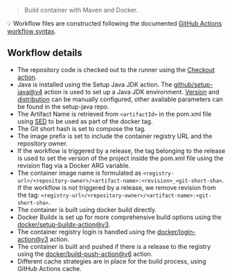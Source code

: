 > Build container with Maven and Docker.

:bulb: Workflow files are constructed following the documented [GitHub Actions workflow syntax][workflowsyntax].

## Workflow details

- The repository code is checked out to the runner using the [Checkout action][checkout].
- Java is installed using the Setup Java JDK action. The [github/setup-java@v4][setupjava] action is used to set up a Java JDK environment. [Version][version] and [distribution][distribution] can be manually configured, other available parameters can be found in the setup-java repo.
- The Artifact Name is retrieved from `<artifactId>` in the pom.xml file using [SED][sed] to be used as part of the docker tag.
- The Git short hash is set to compose the tag.
- The image prefix is set to include the container registry URL and the repository owner.
- If the workflow is triggered by a release, the tag belonging to the release is used to set the version of the project inside the pom.xml file using the revision flag via a Docker ARG variable.
- The container image name is formulated as `<registry-url>/<repository-owner>/<artifact-name>:<revision>_<git-short-sha>`. If the workflow is not triggered by a release, we remove revision from the tag: `<registry-url>/<repository-owner>/<artifact-name>:<git-short-sha>`.
- The container is built using docker build directly.
- Docker Buildx is set up for more comprehensive build options using the [docker/setup-buildx-action@v3][dockerbuildx].
- The container registry login is handled using the [docker/login-action@v3][dockerlogin] action.
- The container is built and pushed if there is a release to the registry using the [docker/build-push-action@v6][dockerbuildpush] action.
- Different cache strategies are in place for the build process, using GitHub Actions cache.

[checkout]: https://github.com/marketplace/actions/checkout
[setupjava]: https://github.com/marketplace/actions/setup-java-jdk
[sed]: https://manpages.ubuntu.com/manpages/jammy/man1/sed.1.html
[distribution]: https://github.com/actions/setup-java#supported-distributions
[version]: https://github.com/actions/setup-java#supported-version-syntax
[workflowsyntax]: https://docs.github.com/enterprise-server@latest/actions/using-workflows/workflow-syntax-for-github-actions
[docker]: https://docs.docker.com/build/
[dockerlogin]: https://github.com/docker/login-action
[dockerbuildpush]: https://github.com/docker/build-push-action
[dockerbuildx]: https://github.com/docker/setup-buildx-action